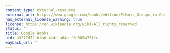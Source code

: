 ```yaml
---
content_type: external-resource
external_url: https://www.google.com/books/edition/Ethnic_Groups_in_Conflict_Updated_Editio/67AwDwAAQBAJ?hl=en&gbpv=1
has_external_license_warning: true
license: https://en.wikipedia.org/wiki/All_rights_reserved
status: ''
title: Google Books
uid: a3277d72-bfad-4f4c-a64e-ffd005a73ffc
wayback_url: ''
---
```

